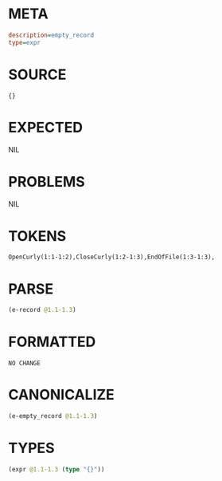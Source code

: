 # META
~~~ini
description=empty_record
type=expr
~~~
# SOURCE
~~~roc
{}
~~~
# EXPECTED
NIL
# PROBLEMS
NIL
# TOKENS
~~~zig
OpenCurly(1:1-1:2),CloseCurly(1:2-1:3),EndOfFile(1:3-1:3),
~~~
# PARSE
~~~clojure
(e-record @1.1-1.3)
~~~
# FORMATTED
~~~roc
NO CHANGE
~~~
# CANONICALIZE
~~~clojure
(e-empty_record @1.1-1.3)
~~~
# TYPES
~~~clojure
(expr @1.1-1.3 (type "{}"))
~~~

